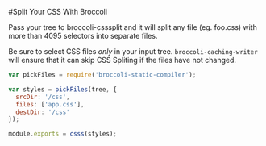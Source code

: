 #Split Your CSS With Broccoli

Pass your tree to broccoli-csssplit and it will split any
file (eg. foo.css) with more than 4095 selectors into separate files.

Be sure to select CSS files *only* in your input tree. `broccoli-caching-writer` will ensure that it can skip CSS Spliting if the files have not changed.

```js
var pickFiles = require('broccoli-static-compiler');

var styles = pickFiles(tree, {
  srcDir: '/css',
  files: ['app.css'],
  destDir: '/css'
});

module.exports = csss(styles);
```
